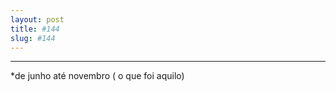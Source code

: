 ```yaml
---
layout: post
title: #144
slug: #144
---
```

---
<p class="description" style="text-align: justify;">
*de junho até novembro ( o que foi aquilo)
